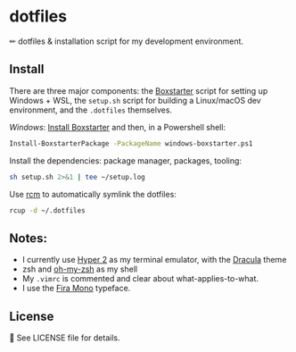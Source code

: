 # dotfiles

✏ dotfiles & installation script for my development environment.

## Install

There are three major components: the [Boxstarter](https://boxstarter.org) script for setting up Windows + WSL, the `setup.sh` script for building a Linux/macOS dev environment, and the `.dotfiles` themselves.

_Windows_: [Install Boxstarter](https://boxstarter.org/InstallBoxstarter) and then, in a Powershell shell:

```sh
Install-BoxstarterPackage -PackageName windows-boxstarter.ps1
```

Install the dependencies: package manager, packages, tooling:

```sh
sh setup.sh 2>&1 | tee ~/setup.log
```

Use [rcm](https://github.com/thoughtbot/rcm) to automatically symlink the dotfiles:

```sh
rcup -d ~/.dotfiles
```

## Notes:

- I currently use [Hyper 2](https://zeit.co/blog/hyper2) as my terminal emulator, with the [Dracula](https://github.com/dracula/hyper) theme
- zsh and [oh-my-zsh](https://github.com/robbyrussell/oh-my-zsh) as my shell
- My `.vimrc` is commented and clear about what-applies-to-what.
- I use the [Fira Mono](http://mozilla.github.io/Fira/) typeface.

## License

📜 See LICENSE file for details.
